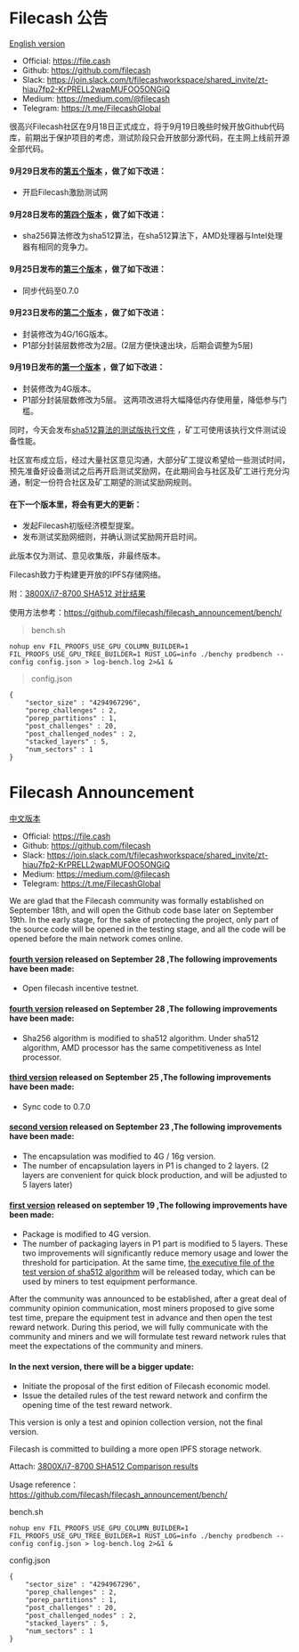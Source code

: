 # Filecash 公告

[English version](#FileCash-Announcement)

- Official: https://file.cash
- Github: https://github.com/filecash
- Slack: https://join.slack.com/t/filecashworkspace/shared_invite/zt-hiau7fp2-KrPRELL2wapMUFOO5ONGiQ
- Medium: https://medium.com/@filecash
- Telegram: https://t.me/FilecashGlobal

很高兴Filecash社区在9月18日正式成立，将于9月19日晚些时候开放Github代码库，前期出于保护项目的考虑，测试阶段只会开放部分源代码，在主网上线前开源全部代码。

#### 9月29日发布的[第五个版本](https://github.com/filecash/lotus/releases/tag/filescash-incentive-testnet-v0.7.0-beta1) ，做了如下改进：
- 开启Filecash激励测试网

#### 9月28日发布的[第四个版本](https://github.com/filecash/lotus/releases/tag/filescash-testnet-v0.7.0-beta2-sha512) ，做了如下改进：
- sha256算法修改为sha512算法，在sha512算法下，AMD处理器与Intel处理器有相同的竞争力。

#### 9月25日发布的[第三个版本](https://github.com/filecoincash/lotus/releases/tag/v0.7.0-beta1-sha256) ，做了如下改进：
- 同步代码至0.7.0

#### 9月23日发布的[第二个版本](https://github.com/filecoincash/lotus/releases/tag/v0.5.7-beta2) ，做了如下改进：
- 封装修改为4G/16G版本。
- P1部分封装层数修改为2层。(2层方便快速出块，后期会调整为5层)

#### 9月19日发布的[第一个版本](https://github.com/filecoincash/lotus/releases/tag/v0.5.7-beta) ，做了如下改进：
- 封装修改为4G版本。
- P1部分封装层数修改为5层。
这两项改进将大幅降低内存使用量，降低参与门槛。

同时，今天会发布[sha512算法的测试版执行文件](https://github.com/filecoincash/filecoincash_doc/releases/tag/benchy-sha512-beta) ，矿工可使用该执行文件测试设备性能。

社区宣布成立后，经过大量社区意见沟通，大部分矿工提议希望给一些测试时间，预先准备好设备测试之后再开启测试奖励网，在此期间会与社区及矿工进行充分沟通，制定一份符合社区及矿工期望的测试奖励网规则。

#### 在下一个版本里，将会有更大的更新：
- 发起Filecash初版经济模型提案。
- 发布测试奖励网细则，并确认测试奖励网开启时间。

此版本仅为测试、意见收集版，非最终版本。

Filecash致力于构建更开放的IPFS存储网络。

附：[3800X/i7-8700 SHA512 对比结果](./bench/README.md)

使用方法参考：https://github.com/filecash/filecash_announcement/bench/

> bench.sh
```
nohup env FIL_PROOFS_USE_GPU_COLUMN_BUILDER=1 FIL_PROOFS_USE_GPU_TREE_BUILDER=1 RUST_LOG=info ./benchy prodbench --config config.json > log-bench.log 2>&1 &
```

> config.json
```
{
	"sector_size" : "4294967296",
	"porep_challenges" : 2,
	"porep_partitions" : 1,
	"post_challenges" : 20,
	"post_challenged_nodes" : 2,
	"stacked_layers" : 5,
	"num_sectors" : 1
}
```

# 

# Filecash Announcement

[中文版本](#Filecash-公告)

- Official: https://file.cash
- Github: https://github.com/filecash
- Slack: https://join.slack.com/t/filecashworkspace/shared_invite/zt-hiau7fp2-KrPRELL2wapMUFOO5ONGiQ
- Medium: https://medium.com/@filecash
- Telegram: https://t.me/FilecashGlobal

We are glad that the Filecash community was formally established on September 18th, and will open the Github code base later on September 19th. In the early stage, for the sake of protecting the project, only part of the source code will be opened in the testing stage, and all the code will be opened before the main network comes online.

#### [fourth version](https://github.com/filecash/lotus/releases/tag/filescash-incentive-testnet-v0.7.0-beta1) released on September 28 ,The following improvements have been made:
- Open filecash incentive testnet.

#### [fourth version](https://github.com/filecash/lotus/releases/tag/filescash-testnet-v0.7.0-beta2-sha512) released on September 28 ,The following improvements have been made:
- Sha256 algorithm is modified to sha512 algorithm. Under sha512 algorithm, AMD processor has the same competitiveness as Intel processor.

#### [third version](https://github.com/filecoincash/lotus/releases/tag/v0.7.0-beta1-sha256) released on September 25 ,The following improvements have been made:
- Sync code to 0.7.0

#### [second version](https://github.com/filecoincash/lotus/releases/tag/v0.5.7-beta2) released on September 23 ,The following improvements have been made:
- The encapsulation was modified to 4G / 16g version.
- The number of encapsulation layers in P1 is changed to 2 layers. (2 layers are convenient for quick block production, and will be adjusted to 5 layers later)

#### [first version](https://github.com/filecoincash/lotus/releases/tag/v0.5.7-beta) released on september 19 ,The following improvements have been made:
- Package is modified to 4G version.
- The number of packaging layers in P1 part is modified to 5 layers.
These two improvements will significantly reduce memory usage and lower the threshold for participation.
At the same time, [the executive file of the test version of sha512 algorithm](https://github.com/filecoincash/filecoincash_doc/releases/tag/benchy-sha512-beta) will be released today, which can be used by miners to test equipment performance.

After the community was announced to be established, after a great deal of community opinion communication, most miners proposed to give some test time, prepare the equipment test in advance and then open the test reward network. During this period, we will fully communicate with the community and miners and we will formulate test reward network rules that meet the expectations of the community and miners.

#### In the next version, there will be a bigger update:
- Initiate the proposal of the first edition of Filecash economic model.
- Issue the detailed rules of the test reward network and confirm the opening time of the test reward network.

This version is only a test and opinion collection version, not the final version.

Filecash is committed to building a more open IPFS storage network.


Attach: [3800X/i7-8700 SHA512 Comparison results](./bench/README.md)

Usage reference：https://github.com/filecash/filecash_announcement/bench/

bench.sh
```
nohup env FIL_PROOFS_USE_GPU_COLUMN_BUILDER=1 FIL_PROOFS_USE_GPU_TREE_BUILDER=1 RUST_LOG=info ./benchy prodbench --config config.json > log-bench.log 2>&1 &
```

config.json
```
{
	"sector_size" : "4294967296",
	"porep_challenges" : 2,
	"porep_partitions" : 1,
	"post_challenges" : 20,
	"post_challenged_nodes" : 2,
	"stacked_layers" : 5,
	"num_sectors" : 1
}
```

